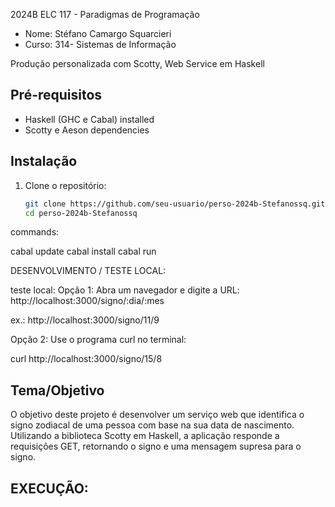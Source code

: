 2024B ELC 117 - Paradigmas de Programação
- Nome: Stéfano Camargo Squarcieri
- Curso: 314- Sistemas de Informação

Produção personalizada com Scotty, Web Service em Haskell 

## Pré-requisitos
- Haskell (GHC e Cabal) installed
- Scotty e Aeson dependencies

## Instalação
1. Clone o repositório:
   ```bash
   git clone https://github.com/seu-usuario/perso-2024b-Stefanossq.git
   cd perso-2024b-Stefanossq

commands: 

cabal update
cabal install
cabal run 

DESENVOLVIMENTO / TESTE LOCAL:  

teste local:
Opção 1: Abra um navegador e digite a URL: http://localhost:3000/signo/:dia/:mes

ex.: http://localhost:3000/signo/11/9


Opção 2: Use o programa curl no terminal: 

curl http://localhost:3000/signo/15/8


## Tema/Objetivo

O objetivo deste projeto é desenvolver um serviço web que identifica o signo zodiacal de uma pessoa com base na sua data de nascimento.
Utilizando a biblioteca Scotty em Haskell, a aplicação responde a requisições GET, retornando o signo  e uma mensagem supresa para o signo.


## EXECUÇÃO: 




